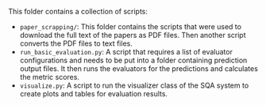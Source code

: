 This folder contains a collection of scripts:

- `paper_scrapping/`: This folder contains the scripts that were used to download the full text of the papers as PDF files. Then another script converts the PDF files to text files. 
- `run_basic_evaluation.py`: A script that requires a list of evaluator configurations and needs to be put into a folder containing prediction output files. It then runs the evaluators for the predictions and calculates the metric scores.
- `visualize.py`: A script to run the visualizer class of the SQA system to create plots and tables for evaluation results.
